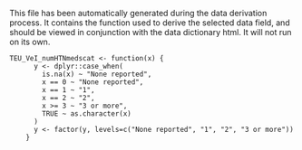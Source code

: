 This file has been automatically generated during the data derivation process.
It contains the function used to derive the selected data field, and should be viewed in conjunction with the data dictionary html.
It will not run on its own.


```
TEU_VeI_numHTNmedscat <- function(x) {
      y <- dplyr::case_when(
        is.na(x) ~ "None reported",
        x == 0 ~ "None reported",
        x == 1 ~ "1",
        x == 2 ~ "2",
        x >= 3 ~ "3 or more",
        TRUE ~ as.character(x)
      )
      y <- factor(y, levels=c("None reported", "1", "2", "3 or more"))
    }
```


